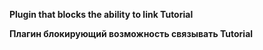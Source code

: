 **Plugin that blocks the ability to link Tutorial**


**Плагин блокирующий возможность связывать Tutorial**
